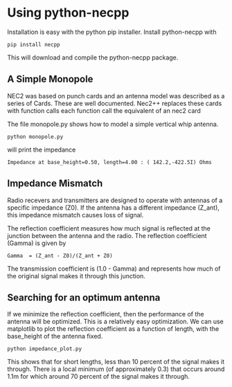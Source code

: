 # Using python-necpp

Installation is easy with the python pip installer.  Install python-necpp with

    pip install necpp

This will download and compile the python-necpp package.

## A Simple Monopole

NEC2 was based on punch cards and an antenna model was described as a series of Cards. 
These are well documented. Nec2++ replaces these cards with function calls each 
function call the equivalent of an nec2 card

The file monopole.py shows how to model a simple vertical whip antenna.

    python monopole.py
    
will print the impedance

    Impedance at base_height=0.50, length=4.00 : ( 142.2,-422.5I) Ohms

    
## Impedance Mismatch

Radio recevers and transmitters are designed to operate with antennas of a specific impedance (Z0). If the antenna
has a different impedance (Z_ant), this impedance mismatch causes loss of signal. 

The reflection coefficient measures how much signal is reflected at the junction between the antenna and the radio. 
The reflection coefficient (Gamma) is given by

    Gamma  = (Z_ant - Z0)/(Z_ant + Z0)

The transmission coefficient is (1.0 - Gamma) and represents how much of the original signal makes it
through this junction.

## Searching for an optimum antenna

If we minimize the reflection coefficient, then the performance of the antenna will be optimized. 
This is a relatively easy optimization. We can use matplotlib to plot the reflection coefficient
as a function of length, with the base_height of the antenna fixed.

    python impedance_plot.py
    
This shows that for short lengths, less than 10 percent of the signal makes it through. There is a local minimum (of approximately 0.3)
that occurs around 1.1m for which around 70 percent of the signal makes it through.
